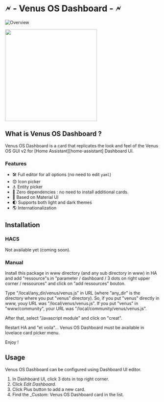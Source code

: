 
# 🗲 - Venus OS Dashboard - 🗲

![Overview](https://github.com/user-attachments/assets/5c450676-acba-4c8b-a558-dc36ff85c208)

<img src="https://github.com/user-attachments/assets/7148bde1-ef7e-4869-b67a-e442fc76ba14" width="300">


## What is Venus OS Dashboard ?

Venus OS Dashboard is a card that replicates the look and feel of the Venus OS GUI v2 for [Home Assistant][home-assistant] Dashboard UI.

### Features

-   🛠  Full editor for all options (no need to edit `yaml`)
-   😍 Icon picker
-   ⚓ Entity picker
-   🚀 Zero dependencies : no need to install additional cards.
-   🌈 Based on Material UI
-   🌓 Supports both light and dark themes
-   🌎 Internationalization

## Installation

### HACS

Not available yet (coming soon).

### Manual

Install this package in www directory (and any sub directory in www) in HA and add "ressource"s in "parameter / dashboard / 3 dots on right upper corner / ressources" and click on "add ressources" bouton.

Type "/local/any_dir/venus/venus.js" in URL (where "any_dir" is the directory where you put "venus" directory). So, if you put "venus" directly in www, youy URL was "/local/venus/venus.js". If you put "venus" in "www/community", your URL was "/local/community/venus/venus.js".

After that, select "Javascript module" and click on "creat".

Restart HA and "et voila"... Venus OS Dashboard must be available in lovelace card picker menu.

Enjoy ! 

## Usage

Venus OS Dashboard can be configured using Dashboard UI editor.

1. In Dashboard UI, click 3 dots in top right corner.
2. Click _Edit Dashboard_.
3. Click Plus button to add a new card.
4. Find the _Custom: Venus OS Dashboard card in the list.

